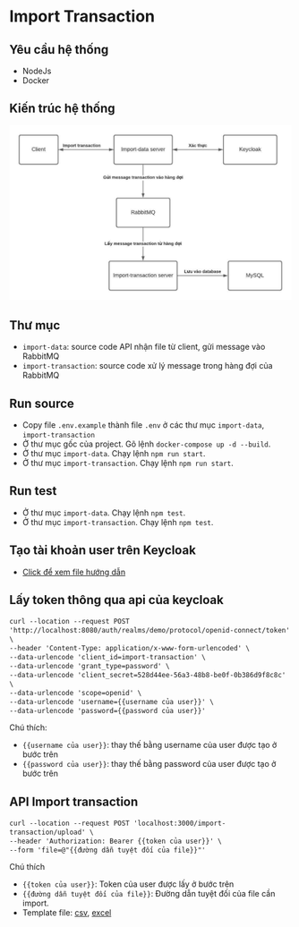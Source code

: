 # Import Transaction

## Yêu cầu hệ thống
- NodeJs
- Docker

## Kiến trúc hệ thống
![Kiến trúc hệ thống](import-transaction-diagram.jpg)

## Thư mục

- `import-data`: source code API nhận file từ client, gửi message vào RabbitMQ
- `import-transaction`: source code xử lý message trong hàng đợi của RabbitMQ
 
## Run source

- Copy file `.env.example` thành file `.env` ở các thư mục `import-data`, `import-transaction`
- Ở thư mục gốc của project. Gõ lệnh `docker-compose up -d --build`.
- Ở thư mục `import-data`. Chạy lệnh `npm run start`.
- Ở thư mục `import-transaction`. Chạy lệnh `npm run start`.


## Run test

- Ở thư mục `import-data`. Chạy lệnh `npm test`.
- Ở thư mục `import-transaction`. Chạy lệnh `npm test`.

## Tạo tài khoản user trên Keycloak

- [Click để xem file hướng dẫn](Guideline_createuser_keycloak.docx)

## Lấy token thông qua api của keycloak

```
curl --location --request POST 'http://localhost:8080/auth/realms/demo/protocol/openid-connect/token' \
--header 'Content-Type: application/x-www-form-urlencoded' \
--data-urlencode 'client_id=import-transaction' \
--data-urlencode 'grant_type=password' \
--data-urlencode 'client_secret=528d44ee-56a3-48b8-be0f-0b386d9f8c8c' \
--data-urlencode 'scope=openid' \
--data-urlencode 'username={{username của user}}' \
--data-urlencode 'password={{password của user}}'
```
Chú thích:
- `{{username của user}}`: thay thế bằng username của user được tạo ở bước trên
- `{{password của user}}`: thay thế bằng password của user được tạo ở bước trên


## API Import transaction
```
curl --location --request POST 'localhost:3000/import-transaction/upload' \
--header 'Authorization: Bearer {{token của user}}' \
--form 'file=@"{{đường dẫn tuyệt đối của file}}"'
```

Chú thích
- `{{token của user}}`: Token của user được lấy ở bước trên
- `{{đường dẫn tuyệt đối của file}}`: Đường dẫn tuyệt đối của file cần import.
- Template file: [csv](./data.csv), [excel](./data.xlsx)
